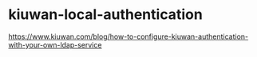 # kiuwan-local-authentication
https://www.kiuwan.com/blog/how-to-configure-kiuwan-authentication-with-your-own-ldap-service
